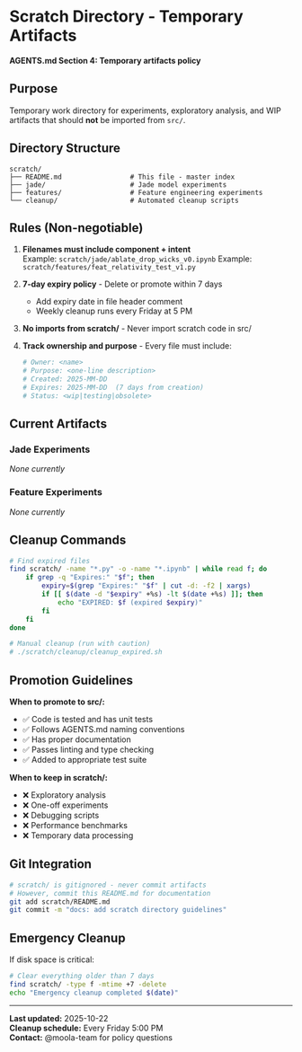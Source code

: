 # Scratch Directory - Temporary Artifacts

**AGENTS.md Section 4: Temporary artifacts policy**

## Purpose
Temporary work directory for experiments, exploratory analysis, and WIP artifacts that should **not** be imported from `src/`.

## Directory Structure
```
scratch/
├── README.md                 # This file - master index
├── jade/                     # Jade model experiments
├── features/                 # Feature engineering experiments  
└── cleanup/                  # Automated cleanup scripts
```

## Rules (Non-negotiable)

1. **Filenames must include component + intent**  
   Example: `scratch/jade/ablate_drop_wicks_v0.ipynb`
   Example: `scratch/features/feat_relativity_test_v1.py`

2. **7-day expiry policy** - Delete or promote within 7 days  
   - Add expiry date in file header comment
   - Weekly cleanup runs every Friday at 5 PM

3. **No imports from scratch/** - Never import scratch code in src/

4. **Track ownership and purpose** - Every file must include:
   ```python
   # Owner: <name>
   # Purpose: <one-line description>
   # Created: 2025-MM-DD
   # Expires: 2025-MM-DD  (7 days from creation)
   # Status: <wip|testing|obsolete>
   ```

## Current Artifacts

### Jade Experiments
*None currently*

### Feature Experiments  
*None currently*

## Cleanup Commands

```bash
# Find expired files
find scratch/ -name "*.py" -o -name "*.ipynb" | while read f; do
    if grep -q "Expires:" "$f"; then
        expiry=$(grep "Expires:" "$f" | cut -d: -f2 | xargs)
        if [[ $(date -d "$expiry" +%s) -lt $(date +%s) ]]; then
            echo "EXPIRED: $f (expired $expiry)"
        fi
    fi
done

# Manual cleanup (run with caution)
# ./scratch/cleanup/cleanup_expired.sh
```

## Promotion Guidelines

**When to promote to src/:**
- ✅ Code is tested and has unit tests
- ✅ Follows AGENTS.md naming conventions  
- ✅ Has proper documentation
- ✅ Passes linting and type checking
- ✅ Added to appropriate test suite

**When to keep in scratch/:**
- ❌ Exploratory analysis
- ❌ One-off experiments
- ❌ Debugging scripts
- ❌ Performance benchmarks
- ❌ Temporary data processing

## Git Integration

```bash
# scratch/ is gitignored - never commit artifacts
# However, commit this README.md for documentation
git add scratch/README.md
git commit -m "docs: add scratch directory guidelines"
```

## Emergency Cleanup

If disk space is critical:
```bash
# Clear everything older than 7 days
find scratch/ -type f -mtime +7 -delete
echo "Emergency cleanup completed $(date)"
```

---

**Last updated:** 2025-10-22  
**Cleanup schedule:** Every Friday 5:00 PM  
**Contact:** @moola-team for policy questions
